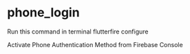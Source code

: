# phone_login
Run this command in terminal
    flutterfire configure

Activate Phone Authentication Method from Firebase Console
